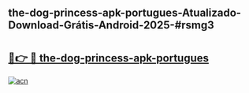 ## the-dog-princess-apk-portugues-Atualizado-Download-Grátis-Android-2025-#rsmg3

# <h2><a href="https://ainizakaria.my?title=the-dog-princess-apk-portugues&ref=20M">🔗👉 🔴 the-dog-princess-apk-portugues</a></h2>

[![acn](https://github.com/user-attachments/assets/0f9c940e-d8b0-45ae-aac7-cd30a18b3e1c)](https://ainizakaria.my?title=the-dog-princess-apk-portugues&ref=20M)

